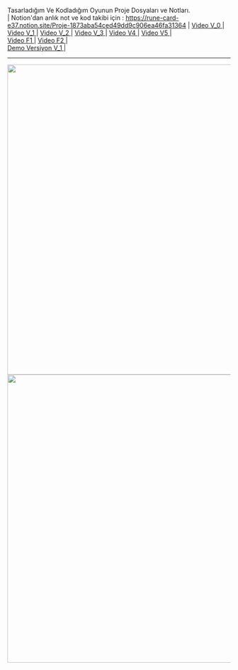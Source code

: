 Tasarladığım Ve Kodladığım Oyunun Proje Dosyaları ve Notları. <br> | Notion'dan anlık not ve kod takibi için : https://rune-card-e37.notion.site/Proje-1873aba54ced49dd9c906ea46fa31364 | <a href="https://youtu.be/k8caMGF7Z6c" target="blank"> Video V_0 </a> | <br> 
<a href="https://youtu.be/ufYxqEde_2M" target="blank"> Video V_1 </a> | <a href="https://youtu.be/N9pSD8rkFwo" target="blank"> Video V_2 </a> | 
 <a href="https://youtu.be/eP4ngg2Nopk" target="blank"> Video V_3 </a> | <a href="https://youtu.be/tOnNds2TaL8" target="blank"> Video V4 </a> |
 <a href="https://youtu.be/uqxO5q2lAQQ" target="blank"> Video V5 </a> |  
 <a href="https://youtu.be/XGhxDt-RYVY" target="blank"> Video F1 </a> |   <a href="https://youtu.be/AdeLcPyToi0" target="blank"> Video F2 </a> |  
 <a href="https://disk.yandex.com.tr/d/PZmR_IFgEaatXg" target="blank"> Demo Versiyon V_1 </a> |
<hr>
<img src="https://i.hizliresim.com/tmjs78m.png"   width="1200" height="700">

<img src="https://i.hizliresim.com/5vrei6y.png"   width="1950" height="650">

